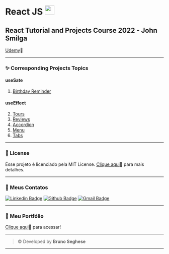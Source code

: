 <base target="_blank">

# React JS <img src="https://cdn.jsdelivr.net/gh/devicons/devicon/icons/react/react-original.svg" width="30px"/>

## React Tutorial and Projects Course 2022 - John Smilga

[Udemy]("https://www.udemy.com/course/react-tutorial-and-projects-course/?referralCode=FEE6A921AF07E2563CEF")🔗

---

### ✨ Corresponding Projects Topics

#### **useSate**

1. [Birthday Reminder]("https://sm-birthday-reminder.netlify.app/")

#### **useEffect**

2. [Tours](https://sm-tours.netlify.app/)
3. [Reviews](https://sm-reviews.netlify.app/)
4. [Accordion](https://sm-accordion.netlify.app/)
5. [Menu](https://sm-menu.netlify.app/)
6. [Tabs](https://sm-tabs.netlify.app/)

---

### 📝 License

Esse projeto é licenciado pela MIT License. [Clique aqui](https://pt.wikipedia.org/wiki/Licen%C3%A7a_MIT)🔗 para mais detalhes.

---

### 💬 Meus Contatos

[![Linkedin Badge](https://img.shields.io/badge/LinkedIn-0077B5?style=for-the-badge&logo=linkedin&logoColor=white)](https://www.linkedin.com/in/brunoseghese/) [![Github Badge](https://img.shields.io/badge/GitHub-100000?style=for-the-badge&logo=github&logoColor=white)](https://github.com/brseghese) [![Gmail Badge](https://img.shields.io/badge/Gmail-D14836?style=for-the-badge&logo=gmail&logoColor=white)](mailto:brseghese@gmail.com)

---

### 💼 Meu Portfólio

[Clique aqui](https://brseghese.github.io)🔗 para acessar!

---

> © Developed by **Bruno Seghese**

---
